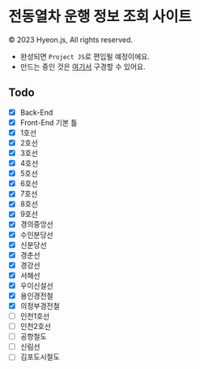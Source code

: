 # 전동열차 운행 정보 조회 사이트
© 2023 Hyeon.js, All rights reserved.

- 완성되면 `Project JS`로 편입될 예정이에요.
- 만드는 중인 것은 [여기서](https://hyeon-js.github.io/subway/) 구경할 수 있어요.

## Todo
- [x] Back-End
- [x] Front-End 기본 틀
- [x] 1호선
- [x] 2호선
- [x] 3호선
- [x] 4호선
- [x] 5호선
- [x] 6호선
- [x] 7호선
- [x] 8호선
- [x] 9호선
- [x] 경의중앙선
- [x] 수인분당선
- [x] 신분당선
- [x] 경춘선
- [x] 경강선
- [x] 서해선
- [x] 우이신설선
- [x] 용인경전철
- [x] 의정부경전철
- [ ] 인천1호선
- [ ] 인천2호선
- [ ] 공항철도
- [ ] 신림선
- [ ] 김포도시철도
